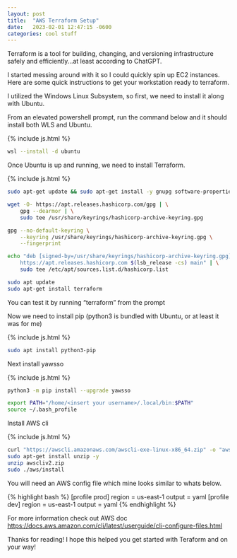 ```yaml
---
layout: post
title:  "AWS Terraform Setup"
date:   2023-02-01 12:47:15 -0600
categories: cool stuff
---
```

Terraform is a tool for building, changing, and versioning infrastructure safely and efficiently...at least according to ChatGPT.

I started messing around with it so I could quickly spin up EC2 instances.
Here are some quick instructions to get your workstation ready to terraform.

I utilized the Windows Linux Subsystem, so first, we need to install it along with Ubuntu.


From an elevated powershell prompt, run the command below and it should install both WLS and Ubuntu.

{% include js.html %}
```bash
wsl --install -d ubuntu
```

Once Ubuntu is up and running, we need to install Terraform.

{% include js.html %}
```bash
sudo apt-get update && sudo apt-get install -y gnupg software-properties-common

wget -O- https://apt.releases.hashicorp.com/gpg | \
    gpg --dearmor | \
    sudo tee /usr/share/keyrings/hashicorp-archive-keyring.gpg

gpg --no-default-keyring \
    --keyring /usr/share/keyrings/hashicorp-archive-keyring.gpg \
    --fingerprint

echo "deb [signed-by=/usr/share/keyrings/hashicorp-archive-keyring.gpg] \
    https://apt.releases.hashicorp.com $(lsb_release -cs) main" | \
    sudo tee /etc/apt/sources.list.d/hashicorp.list

sudo apt update
sudo apt-get install terraform
```


You can test it by running “terraform” from the prompt

Now we need to install pip (python3 is bundled with Ubuntu, or at least it was for me)

{% include js.html %}
```bash
sudo apt install python3-pip
```

Next install yawsso

{% include js.html %}
```bash
python3 -m pip install --upgrade yawsso

export PATH="/home/<insert your username>/.local/bin:$PATH"
source ~/.bash_profile
```


Install AWS cli

{% include js.html %}
```bash
curl "https://awscli.amazonaws.com/awscli-exe-linux-x86_64.zip" -o "awscliv2.zip"
sudo apt-get install unzip -y
unzip awscliv2.zip
sudo ./aws/install
```

You will need an AWS config file which mine looks similar to whats below.


{% highlight bash %}
[profile prod]
region = us-east-1
output = yaml
[profile dev]
region = us-east-1
output = yaml
{% endhighlight %}

For more information check out AWS doc https://docs.aws.amazon.com/cli/latest/userguide/cli-configure-files.html

Thanks for reading!
I hope this helped you get started with Teraform and on your way!
